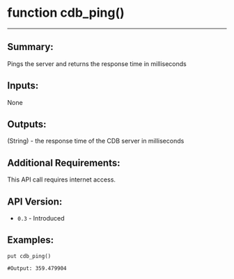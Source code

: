 # function cdb_ping()
---
## Summary:
Pings the server and returns the response time in milliseconds

## Inputs:
None

## Outputs:
(String) - the response time of the CDB server in milliseconds

## Additional Requirements:
This API call requires internet access.

## API Version:
* `0.3` - Introduced

## Examples:
```
put cdb_ping()

#Output: 359.479904
```